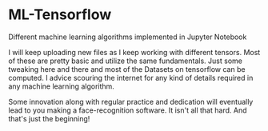 # ML-Tensorflow
Different machine learning algorithms implemented in Jupyter Notebook

I will keep uploading new files as I keep working with different tensors.
Most of these are pretty basic and utilize the same fundamentals. Just some tweaking here and there and most of the Datasets on tensorflow can be computed.
I advice scouring the internet for any kind of details required in any machine learning algorithm.

Some innovation along with regular practice and dedication will eventually lead to you making a face-recognition software. It isn't all that hard.
And that's just the beginning!
